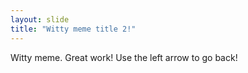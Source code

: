 ```yaml
---
layout: slide
title: "Witty meme title 2!"
---
```

Witty meme.  Great work!
Use the left arrow to go back!
